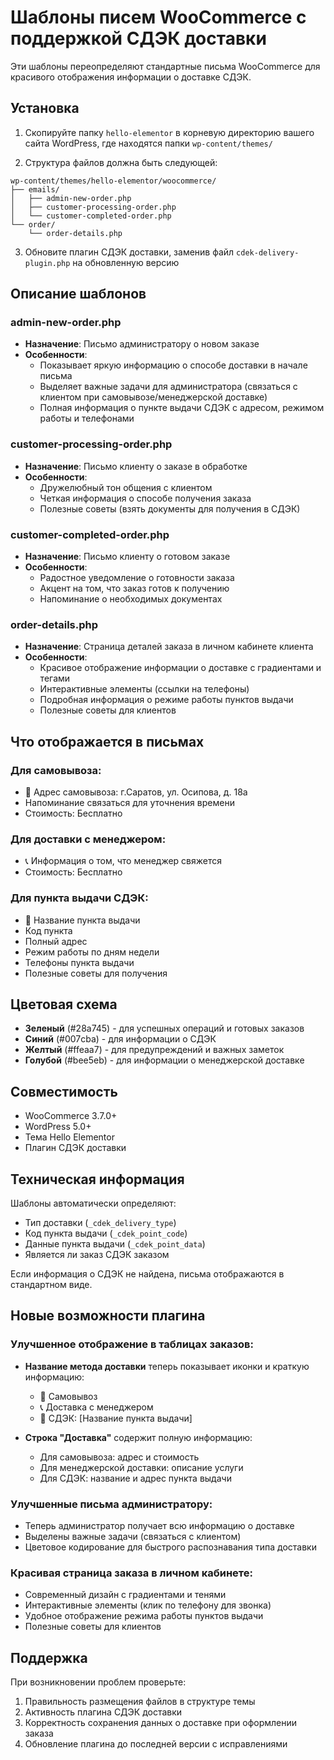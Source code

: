 # Шаблоны писем WooCommerce с поддержкой СДЭК доставки

Эти шаблоны переопределяют стандартные письма WooCommerce для красивого отображения информации о доставке СДЭК.

## Установка

1. Скопируйте папку `hello-elementor` в корневую директорию вашего сайта WordPress, где находятся папки `wp-content/themes/`

2. Структура файлов должна быть следующей:
```
wp-content/themes/hello-elementor/woocommerce/
├── emails/
│   ├── admin-new-order.php
│   ├── customer-processing-order.php
│   └── customer-completed-order.php
└── order/
    └── order-details.php
```

3. Обновите плагин СДЭК доставки, заменив файл `cdek-delivery-plugin.php` на обновленную версию

## Описание шаблонов

### admin-new-order.php
- **Назначение**: Письмо администратору о новом заказе
- **Особенности**: 
  - Показывает яркую информацию о способе доставки в начале письма
  - Выделяет важные задачи для администратора (связаться с клиентом при самовывозе/менеджерской доставке)
  - Полная информация о пункте выдачи СДЭК с адресом, режимом работы и телефонами

### customer-processing-order.php
- **Назначение**: Письмо клиенту о заказе в обработке
- **Особенности**:
  - Дружелюбный тон общения с клиентом
  - Четкая информация о способе получения заказа
  - Полезные советы (взять документы для получения в СДЭК)

### customer-completed-order.php
- **Назначение**: Письмо клиенту о готовом заказе
- **Особенности**:
  - Радостное уведомление о готовности заказа
  - Акцент на том, что заказ готов к получению
  - Напоминание о необходимых документах

### order-details.php
- **Назначение**: Страница деталей заказа в личном кабинете клиента
- **Особенности**:
  - Красивое отображение информации о доставке с градиентами и тегами
  - Интерактивные элементы (ссылки на телефоны)
  - Подробная информация о режиме работы пунктов выдачи
  - Полезные советы для клиентов

## Что отображается в письмах

### Для самовывоза:
- 📍 Адрес самовывоза: г.Саратов, ул. Осипова, д. 18а
- Напоминание связаться для уточнения времени
- Стоимость: Бесплатно

### Для доставки с менеджером:
- 📞 Информация о том, что менеджер свяжется
- Стоимость: Бесплатно

### Для пункта выдачи СДЭК:
- 🏪 Название пункта выдачи
- Код пункта
- Полный адрес
- Режим работы по дням недели
- Телефоны пункта выдачи
- Полезные советы для получения

## Цветовая схема

- **Зеленый** (#28a745) - для успешных операций и готовых заказов
- **Синий** (#007cba) - для информации о СДЭК
- **Желтый** (#ffeaa7) - для предупреждений и важных заметок
- **Голубой** (#bee5eb) - для информации о менеджерской доставке

## Совместимость

- WooCommerce 3.7.0+
- WordPress 5.0+
- Тема Hello Elementor
- Плагин СДЭК доставки

## Техническая информация

Шаблоны автоматически определяют:
- Тип доставки (`_cdek_delivery_type`)
- Код пункта выдачи (`_cdek_point_code`) 
- Данные пункта выдачи (`_cdek_point_data`)
- Является ли заказ СДЭК заказом

Если информация о СДЭК не найдена, письма отображаются в стандартном виде.

## Новые возможности плагина

### Улучшенное отображение в таблицах заказов:
- **Название метода доставки** теперь показывает иконки и краткую информацию:
  - 📍 Самовывоз
  - 📞 Доставка с менеджером  
  - 🚚 СДЭК: [Название пункта выдачи]

- **Строка "Доставка"** содержит полную информацию:
  - Для самовывоза: адрес и стоимость
  - Для менеджерской доставки: описание услуги
  - Для СДЭК: название и адрес пункта выдачи

### Улучшенные письма администратору:
- Теперь администратор получает всю информацию о доставке
- Выделены важные задачи (связаться с клиентом)
- Цветовое кодирование для быстрого распознавания типа доставки

### Красивая страница заказа в личном кабинете:
- Современный дизайн с градиентами и тенями
- Интерактивные элементы (клик по телефону для звонка)
- Удобное отображение режима работы пунктов выдачи
- Полезные советы для клиентов

## Поддержка

При возникновении проблем проверьте:
1. Правильность размещения файлов в структуре темы
2. Активность плагина СДЭК доставки
3. Корректность сохранения данных о доставке при оформлении заказа
4. Обновление плагина до последней версии с исправлениями